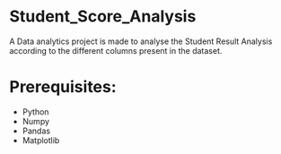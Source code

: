 # Student_Score_Analysis
A Data analytics project is made to analyse the Student Result Analysis according to the different columns present in the dataset.
# Prerequisites:
- Python
- Numpy
- Pandas
- Matplotlib

